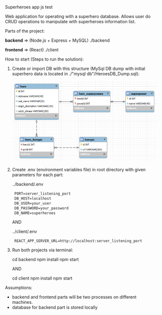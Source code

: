 Superheroes app js test

Web application for operating with a superhero database.
Allows user do CRUD operations to manipulate with superheroes information list.

Parts of the project:

**backend** => (Node.js + Express + MySQL) ./backend

**frontend** => (React) ./client

How to start (Steps to run the solution):

1. Create or import DB with this structure (MySql DB dump with initial superhero data is located in ./"mysql db"/HeroesDB_Dump.sql):

    ![ERD database schema](./docs/db_erd.png)

2. Create .env (environment variables file) in root directory with given parameters for each part: 
 
    ../backend/.env

        PORT=server_listening_port
        DB_HOST=localhost
        DB_USER=your_user
        DB_PASSWORD=your_password
        DB_NAME=superheroes

    AND 

    ../client/.env

        REACT_APP_SERVER_URL=http://localhost:server_listening_port

3. Run both projects via terminal:

    cd backend
    npm install
    npm start

    AND

    cd client
    npm install
    npm start

Assumptions:

- backend and frontend parts will be two processes on different machines.
- database for backend part is stored locally





